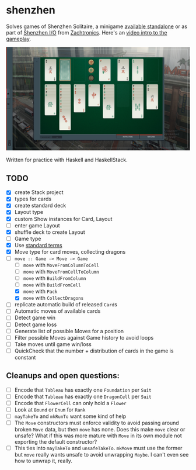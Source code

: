 # shenzhen

Solves games of Shenzhen Solitaire,
a minigame [available standalone](http://store.steampowered.com/app/570490/SHENZHEN_SOLITAIRE/)
or as part of [Shenzhen I/O](http://www.zachtronics.com/shenzhen-io/)
from [Zachtronics](http://www.zachtronics.com/).
Here's an [video intro to the gameplay](https://www.youtube.com/watch?v=kT7bEJQsVYk).

![gameplay screenshot](screenshot.jpg)

Written for practice with Haskell and HaskellStack.

## TODO

  - [x] create Stack project
  - [x] types for cards
  - [x] create standard deck
  - [x] Layout type
  - [x] custom Show instances for Card, Layout
  - [ ] enter game Layout
  - [x] shuffle deck to create Layout
  - [ ] Game type
  - [x] Use [standard terms](https://en.wikipedia.org/wiki/Glossary_of_patience_terms)
  - [x] Move type for card moves, collecting dragons
  - [ ] `move :: Game -> Move -> Game`
    - [ ] `move` with `MoveFromColumnToCell`
    - [ ] `move` with `MoveFromCellToColumn`
    - [ ] `move` with `BuildFromColumn`
    - [ ] `move` with `BuildFromCell`
    - [x] `move` with `Pack`
    - [x] `move` with `CollectDragons`
  - [ ] replicate automatic build of released `Card`s
  - [ ] Automatic moves of available cards
  - [ ] Detect game win
  - [ ] Detect game loss
  - [ ] Generate list of possible Moves for a position
  - [ ] Filter possible Moves against Game history to avoid loops
  - [ ] Take moves until game win/loss
  - [ ] QuickCheck that the number + distribution of cards in the game is constant

## Cleanups and open questions:

  - [ ] Encode that `Tableau` has exactly one `Foundation` per `Suit`
  - [ ] Encode that `Tableau` has exactly one `DragonCell` per `Suit`
  - [ ] Encode that `FlowerCell` can only hold a `Flower`
  - [ ] Look at `Bound` or `Enum` for `Rank`
  - [ ] `mayTakeTo` and `mkRunTo` want some kind of help
  - [ ] The `Move` constructors must enforce validity to avoid passing around broken `Move` data, but then `move` has none. Does this make `move` clear or unsafe? What if this was more mature with `Move` in its own module not exporting the default constructor?
  - [ ] This ties into `mayTakeTo` and `unsafeTakeTo`. `mkMove` must use the former but `move` really wants unsafe to avoid unwrapping `Maybe`. I can't even see how to unwrap it, really.
